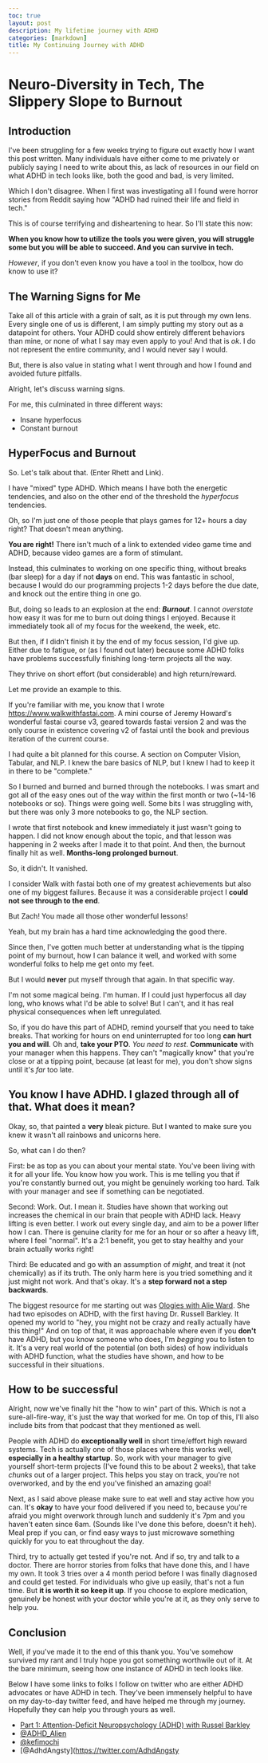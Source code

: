 ```yaml
---
toc: true
layout: post
description: My lifetime journey with ADHD
categories: [markdown]
title: My Continuing Journey with ADHD
---
```

# Neuro-Diversity in Tech, The Slippery Slope to Burnout

## Introduction

I've been struggling for a few weeks trying to figure out exactly how I want this post written. Many individuals have either come to me privately or publicly saying I need to write about this, as lack of resources in our field on what ADHD in tech looks like, both the good and bad, is very limited.

Which I don't disagree. When I first was investigating all I found were horror stories from Reddit saying how "ADHD had ruined their life and field in tech."

This is of course terrifying and disheartening to hear. So I'll state this now:

**When you know how to utilize the tools you were given, you will struggle some but you will be able to succeed. And you can survive in tech.**

*However*, if you don't even know you have a tool in the toolbox, how do know to use it?

## The Warning Signs for Me

Take all of this article with a grain of salt, as it is put through my own lens. Every single one of us is different, I am simply putting my story out as a datapoint for others. Your ADHD could show entirely different behaviors than mine, or none of what I say may even apply to you! And that is *ok*. I do not represent the entire community, and I would never say I would.


But, there is also value in stating what I went through and how I found and avoided future pitfalls.

Alright, let's discuss warning signs.

For me, this culminated in three different ways:

- Insane hyperfocus
- Constant burnout

## HyperFocus and Burnout

So. Let's talk about that. (Enter Rhett and Link).

I have "mixed" type ADHD. Which means I have both the energetic tendencies, and also on the other end of the threshold the *hyperfocus* tendencies.

Oh, so I'm just one of those people that plays games for 12+ hours a day right? That doesn't mean anything.

**You are right!** There isn't much of a link to extended video game time and ADHD, because video games are a form of stimulant.

Instead, this culminates to working on one specific thing, without breaks (bar sleep) for a day if not **days** on end. This was fantastic in school, because I would do our programming projects 1-2 days before the due date, and knock out the entire thing in one go.

But, doing so leads to an explosion at the end: ***Burnout***. I cannot *overstate* how easy it was for me to burn out doing things I enjoyed. Because it immediately took all of my focus for the weekend, the week, etc.

But then, if I didn't finish it by the end of my focus session, I'd give up. Either due to fatigue, or (as I found out later) because some ADHD folks have problems successfully finishing long-term projects all the way.

They thrive on short effort (but considerable) and high return/reward.

Let me provide an example to this.

If you're familiar with me, you know that I wrote https://www.walkwithfastai.com. A mini course of Jeremy Howard's wonderful fastai course v3, geared towards fastai version 2 and was the only course in existence covering v2 of fastai until the book and previous iteration of the current course.

I had quite a bit planned for this course. A section on Computer Vision, Tabular, and NLP. I knew the bare basics of NLP, but I knew I had to keep it in there to be "complete."

So I burned and burned and burned through the notebooks. I was smart and got all of the easy ones out of the way within the first month or two (~14-16 notebooks or so). Things were going well. Some bits I was struggling with, but there was only 3 more notebooks to go, the NLP section.

I wrote that first notebook and knew immediately it just wasn't going to happen. I did not know enough about the topic, and that lesson was happening in 2 weeks after I made it to that point. And then, the burnout finally hit as well. **Months-long prolonged burnout**.

So, it didn't. It vanished.

I consider Walk with fastai both one of my greatest achievements but also one of my biggest failures. Because it was a considerable project I **could not see through to the end**.

But Zach! You made all those other wonderful lessons!

Yeah, but my brain has a hard time acknowledging the good there.

Since then, I've gotten much better at understanding what is the tipping point of my burnout, how I can balance it well, and worked with some wonderful folks to help me get onto my feet.

But I would **never** put myself through that again. In that specific way.

I'm not some magical being. I'm human. If I could just hyperfocus all day long, who knows what I'd be able to solve! But I can't, and it has real physical consequences when left unregulated.

So, if you do have this part of ADHD, remind yourself that you need to take breaks. That working for hours on end uninterrupted for too long **can hurt you and will**. Oh and, **take your PTO**. *You need to rest*. **Communicate** with your manager when this happens. They can't "magically know" that you're close or at a tipping point, because (at least for me), you don't show signs until it's *far* too late.

## You know I have ADHD. I glazed through all of that. What does it mean?

Okay, so, that painted a **very** bleak picture. But I wanted to make sure you knew it wasn't all rainbows and unicorns here.

So, what can I do then?

First: be as top as you can about your mental state. You've been living with it for all your life. You know how you work. This is me telling you that if you're constantly burned out, you might be genuinely working too hard. Talk with your manager and see if something can be negotiated.

Second: Work. Out. I mean it. Studies have shown that working out increases the chemical in our brain that people with ADHD lack. Heavy lifting is even better. I work out every single day, and aim to be a power lifter how I can. There is genuine clarity for me for an hour or so after a heavy lift, where I feel "normal". It's a 2:1 benefit, you get to stay healthy and your brain actually works right!

Third: Be educated and go with an assumption of *might*, and treat it (not chemically) as if its truth. The only harm here is you tried something and it just might not work. And that's okay. It's a **step forward not a step backwards**.

The biggest resource for me starting out was [Ologies with Alie Ward](https://www.alieward.com/ologies/adhd). She had two episodes on ADHD, with the first having Dr. Russell Barkley. It opened my world to "hey, you might not be crazy and really actually have this thing!" And on top of that, it was approachable where even if you **don't** have ADHD, but you know someone who does, I'm *begging* you to listen to it. It's a very real world of the potential (on both sides) of how individuals with ADHD function, what the studies have shown, and how to be successful in their situations.

## How to be successful

Alright, now we've finally hit the "how to win" part of this. Which is not a sure-all-fire-way, it's just the way that worked for me. On top of this, I'll also include bits from that podcast that they mentioned as well.

People with ADHD do **exceptionally well** in short time/effort high reward systems. Tech is actually one of those places where this works well, **especially in a healthy startup**. So, work with your manager to give yourself short-term projects (I've found this to be about 2 weeks), that take *chunks* out of a larger project. This helps you stay on track, you're not overworked, and by the end you've finished an amazing goal!

Next, as I said above please make sure to eat well and stay active how you can. It's **okay** to have your food delivered if you need to, because you're afraid you might overwork through lunch and suddenly it's 7pm and you haven't eaten since 6am. (Sounds like I've done this before, doesn't it heh). Meal prep if you can, or find easy ways to just microwave something quickly for you to eat throughout the day.

Third, try to actually get tested if you're not. And if so, try and talk to a doctor. There are horror stories from folks that have done this, and I have my own. It took 3 tries over a 4 month period before I was finally diagnosed and could get tested. For individuals who give up easily, that's not a fun time. But **it is worth it so keep it up**. If you choose to explore medication, genuinely be honest with your doctor while you're at it, as they only serve to help you.

## Conclusion

Well, if you've made it to the end of this thank you. You've somehow survived my rant and I truly hope you got something worthwile out of it. At the bare minimum, seeing how one instance of ADHD in tech looks like.

Below I have some links to folks I follow on twitter who are either ADHD advocates or have ADHD in tech. They've been immensely helpful to have on my day-to-day twitter feed, and have helped me through my journey. Hopefully they can help you through yours as well.

- [Part 1: Attention-Deficit Neuropsychology (ADHD) with Russel Barkley](https://www.alieward.com/ologies/adhd)
- [@ADHD_Alien](https://twitter.com/ADHD_Alien)
- [@kefimochi](https://twitter.com/kefimochi)
- [@AdhdAngsty](https://twitter.com/AdhdAngsty
